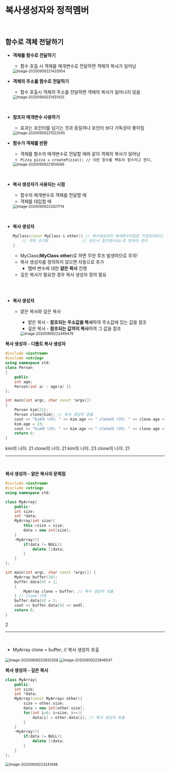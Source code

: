 # 복사생성자와 정적멤버

<br>

## 함수로 객체 전달하기

-   **객체를 함수로 전달하기**

    -   함수 호출 시 객체를 매개변수로 전달하면 객체의 복사가 일어남

    <img src="08.복사생성자와_정적멤버.assets/image-20200909221433954.png" alt="image-20200909221433954" style="zoom:80%;" />

-   **객체의 주소를 함수로 전달하기**

    -   함수 호출시 객체의 주소를 전달하면 객체의 복사가 일어나지 않음

    <img src="08.복사생성자와_정적멤버.assets/image-20200909221451425.png" alt="image-20200909221451425" style="zoom:80%;" />

<br>

-   **참조자 매개변수 사용하기**

    -   효과는 포인터를 넘기는 것과 동일하나 포인터 보다 가독성이 좋아짐

    <img src="08.복사생성자와_정적멤버.assets/image-20200909221522045.png" alt="image-20200909221522045" style="zoom:80%;" />



-   **함수가 객체를 반환**

    -   객체를 함수의 매개변수로 전달할 때와 같이 객체의 복사가 일어남
    -   `Pizza pizza = createPizza(); // 이런 함수를 팩토리 함수라고 한다.`

    <img src="08.복사생성자와_정적멤버.assets/image-20200909221614566.png" alt="image-20200909221614566" style="zoom:80%;" />

<br>

-   **복사 생성자가 사용되는 시점**

    -   함수의 매개변수로 객체를 전달할 때
    -   객체를 대입할 때

    <img src="08.복사생성자와_정적멤버.assets/image-20200909222421714.png" alt="image-20200909222421714" style="zoom:80%;" />

  <br>

-   **복사 생성자**

    ```c++
    MyClass(const MyClass & other){ // 복사생성자의 매개변수타입은 지정되어있다.
        // 객체 초기화               // 반드시 참조변수(&)로 받아야 한다
    }
    ```

    - MyClass(**MyClass other**)로 하면 무한 루프 발생하므로 주의!
    - 복사 생성자를 정의하지 않으면 자동으로 추가
        - 멤버 변수에  대한 **얕은 복사** 진행 
    - 깊은 복사가 필요한 경우 복사 생성자 정의 필요

  <br>

<br>

-   **복사 생성자**

    -   얕은 복사와 깊은 복사

        -   얕은 복사 - **참조되는 주소값을 복사**하여 주소값에 있는 값을 참조
        -   깊은 복사 - **참조되는 값까지 복사**하여 그 값을 참조

        <img src="08.복사생성자와_정적멤버.assets/image-20200909222449479.png" alt="image-20200909222449479" style="zoom:80%;" />

          

**복사 생성자 - 디폴트 복사 생성자**

```c++
#include <iostream>
#include <string>
using namespace std;
class Person
{
    public:
    int age;
    Person(int a) : age(a) {}
};

int main(int argc, char const *argv[])
{
    Person kim{21};
    Person clone{kim}; // 복사 생성자 호출
    cout << "kim의 나이: " << kim.age << " clone의 나이: " << clone.age << endl;
    kim.age = 23;
    cout << "kim의 나이: " << kim.age << " clone의 나이: " << clone.age << endl;
    return 0;
}
```

kim의 나이: 21 clone의 나이: 21
kim의 나이: 23 clone의 나이: 21

---

<br>
    
**복사 생성자 - 얕은 복사의 문제점**

```c++
#include <iostream>
#include <string>
using namespace std;

class MyArray{
    public:
    int size;
    int *data;
    MyArray(int size){
        this->size = size;
        data = new int[size];
    }
    ~MyArray(){
        if(data != NULL){
            delete []data;
        }
    }
};

int main(int argc, char const *argv[]) {
    MyArray buffer(10);
    buffer.data[0] = 1;
    {
        MyArray clone = buffer; // 복사 생성자 호출
    } // clone 삭제
    buffer.data[0] = 2;
    cout << buffer.data[0] << endl;
    return 0;
}
```

2

---

<br>

-   MyArray clone = buffer; // 복사 생성자 호출  
<img src="08.복사생성자와_정적멤버.assets/image-20200909222832358.png" alt="image-20200909222832358" style="zoom:80%;" />
<img src="08.복사생성자와_정적멤버.assets/image-20200909222846547.png" alt="image-20200909222846547" style="zoom:80%;" />

<br>

**복사 생성자 - 깊은 복사**

```c++
class MyArray{
    public:
    int size;
    int *data;
    MyArray(const MyArray& other){
        size = other.size;
        data = new int[other.size];
        for(int i=0; i<size; i++){
            data[i] = other.data[i]; // 복사 생성자 호출
        }
    }
    ~MyArray(){
        if(data != NULL){
            delete []data;
        }
    }
};
```

<img src="08.복사생성자와_정적멤버.assets/image-20200909223241448.png" alt="image-20200909223241448" style="zoom:80%;" />